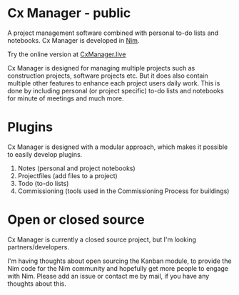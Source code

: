 # Cx Manager - public

A project management software combined with personal to-do lists and notebooks. Cx Manager is developed in [Nim](https://nim-lang.org).

Try the online version at [CxManager.live](https://cxmanager.live)

Cx Manager is designed for managing multiple projects such as construction projects, software projects etc. But it does also contain multiple other features to enhance each project users daily work. This is done by including personal (or project specific) to-do lists and notebooks for minute of meetings and much more.


# Plugins

Cx Manager is designed with a modular approach, which makes it possible to easily develop plugins.

1. Notes (personal and project notebooks)
2. Projectfiles (add files to a project)
3. Todo (to-do lists)
4. Commissioning (tools used in the Commissioning Process for buildings)


# Open or closed source

Cx Manager is currently a closed source project, but I'm looking partners/developers. 

I'm having thoughts about open sourcing the Kanban module, to provide the Nim code for the Nim community and hopefully get more people to engage with Nim. Please add an issue or contact me by mail, if you have any thoughts about this.
